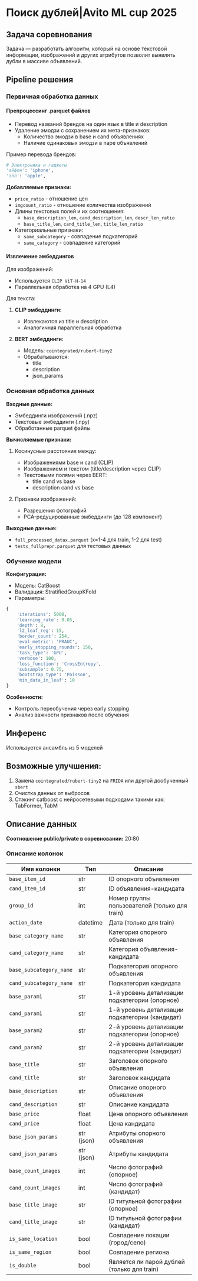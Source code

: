 # Поиск дублей|Avito ML cup 2025

## Задача соревнования

Задача — разработать алгоритм, который на основе текстовой информации, изображений и других атрибутов позволит выявлять дубли в массиве объявлений.

## Pipeline решения

### Первичная обработка данных

#### Препроцессинг .parquet файлов

- Перевод названий брендов на один язык в title и description
- Удаление эмодзи с сохранением их мета-признаков:
  - Количество эмодзи в base и cand объявлениях
  - Наличие одинаковых эмодзи в паре объявлений

Пример перевода брендов:

```python
# Электроника и гаджеты
'айфон': 'iphone',
'эпл': 'apple',
```

**Добавляемые признаки:**

- `price_ratio` - отношение цен
- `imgcount_ratio` - отношение количества изображений
- Длины текстовых полей и их соотношения:
  - `base_description_len`, `cand_description_len`, `descr_len_ratio`
  - `base_title_len`, `cand_title_len`, `title_len_ratio`
- Категориальные признаки:
  - `same_subcategory` - совпадение подкатегорий
  - `same_category` - совпадение категорий

#### Извлечение эмбеддингов

Для изображений:

- Используется `CLIP ViT-H-14`
- Параллельная обработка на 4 GPU (L4)

Для текста:

1. **CLIP эмбеддинги:**
   - Извлекаются из title и description
   - Аналогичная параллельная обработка

2. **BERT эмбеддинги:**
   - Модель: `cointegrated/rubert-tiny2`
   - Обрабатываются:
     - title
     - description
     - json_params

### Основная обработка данных

**Входные данные:**

- Эмбеддинги изображений (.npz)
- Текстовые эмбеддинги (.npy)
- Обработанные parquet файлы

**Вычисляемые признаки:**

1. Косинусные расстояния между:
   - Изображениями base и cand (CLIP)
   - Изображением и текстом (title/description через CLIP)
   - Текстовыми полями через BERT:
     - title cand vs base
     - description cand vs base

2. Признаки изображений:
   - Разрешения фотографий
   - PCA-редуцированные эмбеддинги (до 128 компонент)

**Выходные данные:**

- `full_processed_datax.parquet` (x=1-4 для train, 1-2 для test)
- `testx_fullprepr.parquet` для тестовых данных

### Обучение модели

**Конфигурация:**

- Модель: CatBoost
- Валидация: StratifiedGroupKFold
- Параметры:

```python
{
    'iterations': 5000,
    'learning_rate': 0.05,
    'depth': 8,
    'l2_leaf_reg': 15,
    'border_count': 254,
    'eval_metric': 'PRAUC',
    'early_stopping_rounds': 150,
    'task_type': 'GPU',
    'verbose': 100,
    'loss_function': 'CrossEntropy',
    'subsample': 0.75,
    'bootstrap_type': 'Poisson',
    'min_data_in_leaf': 10
}
```

**Особенности:**

- Контроль переобучения через early stopping
- Анализ важности признаков после обучения

## Инференс

Используется ансамбль из 5 моделей



## Возможные улучшения:

1. Замена `cointegrated/rubert-tiny2` на `FRIDA` или другой дообученный `sbert`
2. Очистка данных от выбросов
3. Стэкинг catboost с нейросетевыми подходами такими как: TabFormer, TabM

## Описание данных

**Соотношение public/private в соревновании:** 20:80

### Описание колонок

| Имя колонки               | Тип        | Описание |
|---------------------------|------------|----------|
| `base_item_id`            | str        | ID опорного объявления |
| `cand_item_id`            | str        | ID объявления-кандидата |
| `group_id`                | int        | Номер группы пользователей (только для train) |
| `action_date`             | datetime   | Дата (только для train) |
| `base_category_name`      | str        | Категория опорного объявления |
| `cand_category_name`      | str        | Категория объявления-кандидата |
| `base_subcategory_name`   | str        | Подкатегория опорного объявления |
| `cand_subcategory_name`   | str        | Подкатегория кандидата |
| `base_param1`             | str        | 1-й уровень детализации подкатегории (опорное) |
| `cand_param1`             | str        | 1-й уровень детализации подкатегории (кандидат) |
| `base_param2`             | str        | 2-й уровень детализации подкатегории (опорное) |
| `cand_param2`             | str        | 2-й уровень детализации подкатегории (кандидат) |
| `base_title`              | str        | Заголовок опорного объявления |
| `cand_title`              | str        | Заголовок кандидата |
| `base_description`        | str        | Описание опорного объявления |
| `cand_description`        | str        | Описание кандидата |
| `base_price`              | float      | Цена опорного объявления |
| `cand_price`              | float      | Цена кандидата |
| `base_json_params`        | str (json) | Атрибуты опорного объявления |
| `cand_json_params`        | str (json) | Атрибуты кандидата |
| `base_count_images`       | int        | Число фотографий (опорное) |
| `cand_count_images`       | int        | Число фотографий (кандидат) |
| `base_title_image`        | str        | ID титульной фотографии (опорное) |
| `cand_title_image`        | str        | ID титульной фотографии (кандидат) |
| `is_same_location`        | bool       | Совпадение локации (город/село) |
| `is_same_region`          | bool       | Совпадение региона |
| `is_double`               | bool       | Является ли парой дублей (только для train) |
